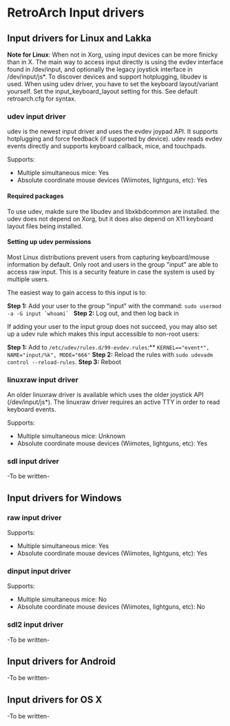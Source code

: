 # RetroArch Input drivers

## Input drivers for Linux and Lakka
**Note for Linux**: When not in Xorg, using input devices can be more finicky than in X. The main way to access input directly is using the evdev interface found in /dev/input, and optionally the legacy joystick interface in /dev/input/js\*. To discover devices and support hotplugging, libudev is used. When using udev driver, you have to set the keyboard layout/variant yourself. Set the input_keyboard_layout setting for this. See default retroarch.cfg for syntax.

### udev input driver
udev is the newest input driver and uses the evdev joypad API. It supports hotplugging and force feedback (if supported by device). udev reads evdev events directly and supports keyboard callback, mice, and touchpads. 

Supports:
* Multiple simultaneous mice: Yes
* Absolute coordinate mouse devices (Wiimotes, lightguns, etc): Yes

#### Required packages
To use udev, makde sure the libudev and libxkbdcommon are installed. the udev does not depend on Xorg, but it does also depend on X11 keyboard layout files being installed.

#### Setting up udev permissions
Most Linux distributions prevent users from capturing keyboard/mouse information by default. Only root and users in the group "input" are able to access raw input. This is a security feature in case the system is used by multiple users.

The easiest way to gain access to this input is to:

**Step 1:** Add your user to the group "input" with the command: ``sudo usermod -a -G input `whoami` ``
**Step 2:** Log out, and then log back in

If adding your user to the input group does not succeed, you may also set up a udev rule which makes this input accessible to non-root users:

**Step 1:** Add to `/etc/udev/rules.d/99-evdev.rules`:** `KERNEL=="event*", NAME="input/%k", MODE="666"`
**Step 2:** Reload the rules with `sudo udevadm control --reload-rules`.
**Step 3:** Reboot

### linuxraw input driver
An older linuxraw driver is available which uses the older joystick API (/dev/input/js*). The  linuxraw driver requires an active TTY in order to read keyboard events.

Supports:
* Multiple simultaneous mice: Unknown
* Absolute coordinate mouse devices (Wiimotes, lightguns, etc): Yes

### sdl input driver
-To be written-

## Input drivers for Windows

### raw input driver

Supports:
* Multiple simultaneous mice: Yes
* Absolute coordinate mouse devices (Wiimotes, lightguns, etc): Yes

### dinput input driver

Supports:
* Multiple simultaneous mice: No
* Absolute coordinate mouse devices (Wiimotes, lightguns, etc): No

### sdl2 input driver
-To be written-

## Input drivers for Android
-To be written-

## Input drivers for OS X
-To be written-

